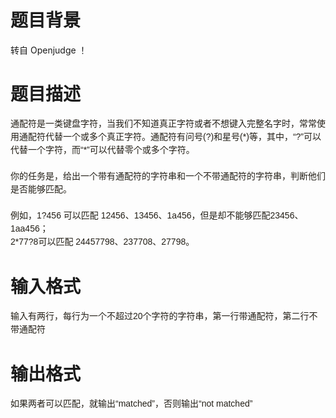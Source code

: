 # 

 
 # 题目背景 
<p>转自&nbsp;Openjudge&nbsp;！</p> 

 
 # 题目描述 
<p><span style="color: rgb(35, 31, 23); font-family: 'Lucida Grande', Verdana, 'Bitstream Vera Sans', Arial, sans-serif; font-size: 14px; line-height: 21px;">通配符是一类键盘字符，当我们不知道真正字符或者不想键入完整名字时，常常使用通配符代替一个或多个真正字符。通配符有问号(?)和星号(*)等，其中，&ldquo;?&rdquo;可以代替一个字符，而&ldquo;*&rdquo;可以代替零个或多个字符。&nbsp;</span><br style="color: rgb(35, 31, 23); font-family: 'Lucida Grande', Verdana, 'Bitstream Vera Sans', Arial, sans-serif; font-size: 14px; line-height: 21px;" />
<br style="color: rgb(35, 31, 23); font-family: 'Lucida Grande', Verdana, 'Bitstream Vera Sans', Arial, sans-serif; font-size: 14px; line-height: 21px;" />
<span style="color: rgb(35, 31, 23); font-family: 'Lucida Grande', Verdana, 'Bitstream Vera Sans', Arial, sans-serif; font-size: 14px; line-height: 21px;">你的任务是，给出一个带有通配符的字符串和一个不带通配符的字符串，判断他们是否能够匹配。&nbsp;</span><br style="color: rgb(35, 31, 23); font-family: 'Lucida Grande', Verdana, 'Bitstream Vera Sans', Arial, sans-serif; font-size: 14px; line-height: 21px;" />
<br style="color: rgb(35, 31, 23); font-family: 'Lucida Grande', Verdana, 'Bitstream Vera Sans', Arial, sans-serif; font-size: 14px; line-height: 21px;" />
<span style="color: rgb(35, 31, 23); font-family: 'Lucida Grande', Verdana, 'Bitstream Vera Sans', Arial, sans-serif; font-size: 14px; line-height: 21px;">例如，1?456&nbsp;可以匹配&nbsp;12456、13456、1a456，但是却不能够匹配23456、1aa456；&nbsp;</span><br style="color: rgb(35, 31, 23); font-family: 'Lucida Grande', Verdana, 'Bitstream Vera Sans', Arial, sans-serif; font-size: 14px; line-height: 21px;" />
<span style="color: rgb(35, 31, 23); font-family: 'Lucida Grande', Verdana, 'Bitstream Vera Sans', Arial, sans-serif; font-size: 14px; line-height: 21px;">2*77?8可以匹配&nbsp;24457798、237708、27798。</span></p> 

 
 # 输入格式 
<p><span style="color: rgb(35, 31, 23); font-family: 'Lucida Grande', Verdana, 'Bitstream Vera Sans', Arial, sans-serif; font-size: 14px; line-height: 21px;">输入有两行，每行为一个不超过20个字符的字符串，第一行带通配符，第二行不带通配符</span></p> 

 
 # 输出格式 
<p><span style="color: rgb(35, 31, 23); font-family: 'Lucida Grande', Verdana, 'Bitstream Vera Sans', Arial, sans-serif; font-size: 14px; line-height: 21px;">如果两者可以匹配，就输出&ldquo;matched&rdquo;，否则输出&ldquo;not&nbsp;matched&rdquo;</span></p> 
